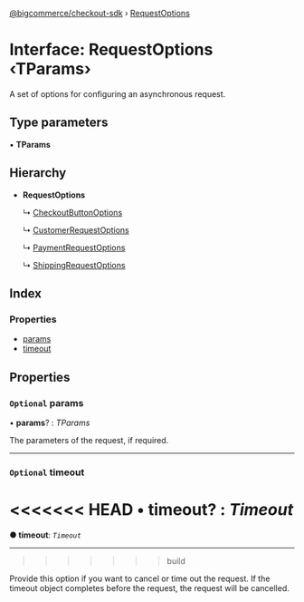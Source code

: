 [@bigcommerce/checkout-sdk](../README.md) › [RequestOptions](requestoptions.md)

# Interface: RequestOptions ‹**TParams**›

A set of options for configuring an asynchronous request.

## Type parameters

▪ **TParams**

## Hierarchy

* **RequestOptions**

  ↳ [CheckoutButtonOptions](checkoutbuttonoptions.md)

  ↳ [CustomerRequestOptions](customerrequestoptions.md)

  ↳ [PaymentRequestOptions](paymentrequestoptions.md)

  ↳ [ShippingRequestOptions](shippingrequestoptions.md)

## Index

### Properties

* [params](requestoptions.md#optional-params)
* [timeout](requestoptions.md#optional-timeout)

## Properties

### `Optional` params

• **params**? : *TParams*

The parameters of the request, if required.

___

### `Optional` timeout

<<<<<<< HEAD
• **timeout**? : *Timeout*
=======
**● timeout**: *`Timeout`*

___
>>>>>>> build

Provide this option if you want to cancel or time out the request. If the
timeout object completes before the request, the request will be
cancelled.
